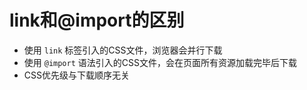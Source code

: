 # link和@import的区别
- 使用 `link` 标签引入的CSS文件，浏览器会并行下载
- 使用 `@import` 语法引入的CSS文件，会在页面所有资源加载完毕后下载
- CSS优先级与下载顺序无关
